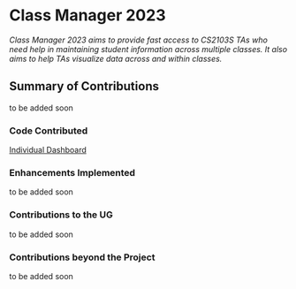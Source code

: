 # Class Manager 2023

*Class Manager 2023 aims to provide fast access to CS2103S TAs who need help in maintaining student information across multiple classes. It also aims to help TAs visualize data across and within classes.*

## Summary of Contributions
to be added soon

### Code Contributed 
[Individual Dashboard](https://nus-cs2103-ay2324s1.github.io/tp-dashboard/?search=lwz19&breakdown=true)

### Enhancements Implemented
to be added soon

### Contributions to the UG
to be added soon

### Contributions beyond the Project
to be added soon